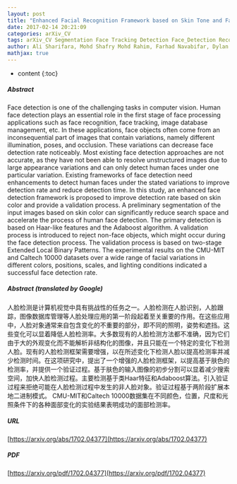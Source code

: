 ```yaml
---
layout: post
title: "Enhanced Facial Recognition Framework based on Skin Tone and False Alarm Rejection"
date: 2017-02-14 20:21:09
categories: arXiv_CV
tags: arXiv_CV Segmentation Face Tracking Detection Face_Detection Recognition Face_Recognition
author: Ali Sharifara, Mohd Shafry Mohd Rahim, Farhad Navabifar, Dylan Ebert, Amir Ghaderi, Michalis Papakostas
mathjax: true
---
```


* content
{:toc}

##### Abstract
Face detection is one of the challenging tasks in computer vision. Human face detection plays an essential role in the first stage of face processing applications such as face recognition, face tracking, image database management, etc. In these applications, face objects often come from an inconsequential part of images that contain variations, namely different illumination, poses, and occlusion. These variations can decrease face detection rate noticeably. Most existing face detection approaches are not accurate, as they have not been able to resolve unstructured images due to large appearance variations and can only detect human faces under one particular variation. Existing frameworks of face detection need enhancements to detect human faces under the stated variations to improve detection rate and reduce detection time. In this study, an enhanced face detection framework is proposed to improve detection rate based on skin color and provide a validation process. A preliminary segmentation of the input images based on skin color can significantly reduce search space and accelerate the process of human face detection. The primary detection is based on Haar-like features and the Adaboost algorithm. A validation process is introduced to reject non-face objects, which might occur during the face detection process. The validation process is based on two-stage Extended Local Binary Patterns. The experimental results on the CMU-MIT and Caltech 10000 datasets over a wide range of facial variations in different colors, positions, scales, and lighting conditions indicated a successful face detection rate.

##### Abstract (translated by Google)
人脸检测是计算机视觉中具有挑战性的任务之一。人脸检测在人脸识别，人脸跟踪，图像数据库管理等人脸处理应用的第一阶段起着至关重要的作用。在这些应用中，人脸对象通常来自包含变化的不重要的部分，即不同的照明，姿势和遮挡。这些变化可以显着降低人脸检测率。大多数现有的人脸检测方法都不准确，因为它们由于大的外观变化而不能解析非结构化的图像，并且只能在一个特定的变化下检测人脸。现有的人脸检测框架需要增强，以在所述变化下检测人脸以提高检测率并减少检测时间。在这项研究中，提出了一个增强的人脸检测框架，以提高基于肤色的检测率，并提供一个验证过程。基于肤色的输入图像的初步分割可以显着减少搜索空间，加快人脸检测过程。主要检测基于类Haar特征和Adaboost算法。引入验证过程来拒绝可能在人脸检测过程中发生的非人脸对象。验证过程基于两阶段扩展本地二进制模式。 CMU-MIT和Caltech 10000数据集在不同颜色，位置，尺度和光照条件下的各种面部变化的实验结果表明成功的面部检测率。

##### URL
[https://arxiv.org/abs/1702.04377](https://arxiv.org/abs/1702.04377)

##### PDF
[https://arxiv.org/pdf/1702.04377](https://arxiv.org/pdf/1702.04377)

